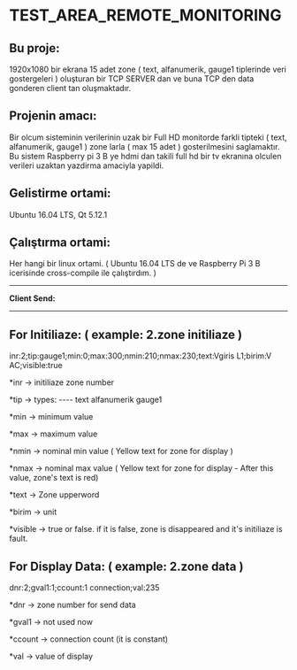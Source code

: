 # TEST_AREA_REMOTE_MONITORING


Bu proje: 
--------

1920x1080 bir ekrana 15 adet zone ( text, alfanumerik, gauge1 tiplerinde veri gostergeleri ) oluşturan bir TCP SERVER dan ve buna TCP den data gonderen
client tan oluşmaktadır. 


Projenin amacı:
--------------

Bir olcum sisteminin verilerinin uzak bir Full HD monitorde farkli tipteki ( text, alfanumerik, gauge1 ) zone larla ( max 15 adet ) gosterilmesini saglamaktır.
Bu sistem Raspberry pi 3 B ye hdmi dan takili full hd bir tv ekranına olculen verileri uzaktan yazdirma amaciyla yapildi.


Gelistirme ortami:
-----------------

Ubuntu 16.04 LTS, Qt 5.12.1


Çalıştırma ortami: 
-----------------

Her hangi bir linux ortami. ( Ubuntu 16.04 LTS de ve Raspberry Pi 3 B icerisinde cross-compile ile çalıştırdım. )



****************
**Client Send:**
****************

For Initiliaze: ( example: 2.zone initiliaze )
-------------------------------------------------------------------------------------------------------------

inr:2;tip:gauge1;min:0;max:300;nmin:210;nmax:230;text:Vgiris L1;birim:V AC;visible:true

*inr -> initiliaze zone number 

*tip -> types:
        ----
        text
        alfanumerik
        gauge1

*min     -> minimum value

*max     -> maximum value

*nmin    -> nominal min value ( Yellow text for zone for display )

*nmax    -> nominal max value ( Yellow text for zone for display - After this value, zone's text is red)

*text    -> Zone upperword 

*birim   -> unit

*visible -> true or false. if it is false, zone is disappeared and it's initiliaze is fault.



For Display Data: ( example: 2.zone data )
-------------------------------------------------------------------------------------------------------------

dnr:2;gval1:1;ccount:1 connection;val:235

*dnr    -> zone number for send data

*gval1  -> not used now

*ccount -> connection count (it is constant)

*val    -> value of display
 
